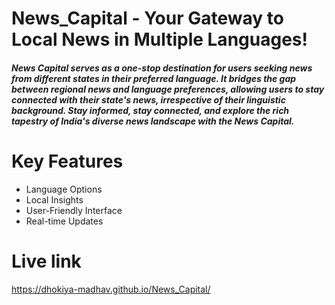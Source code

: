 # News_Capital - Your Gateway to Local News in Multiple Languages!

<h5>News Capital serves as a one-stop destination for users seeking news from different states in their preferred language. It bridges the gap between regional news and language preferences, allowing users to stay connected with their state's news, irrespective of their linguistic background. Stay informed, stay connected, and explore the rich tapestry of India's diverse news landscape with the News Capital.</h5>

# Key Features
<ul>
  <li>Language Options</li>
  <li>Local Insights</li>
  <li>User-Friendly Interface</li>
  <li>Real-time Updates</li>
</ul>

# Live link
https://dhokiya-madhav.github.io/News_Capital/
